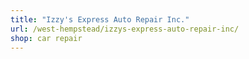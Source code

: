 ```yaml
---
title: "Izzy's Express Auto Repair Inc."
url: /west-hempstead/izzys-express-auto-repair-inc/
shop: car repair
---
```

